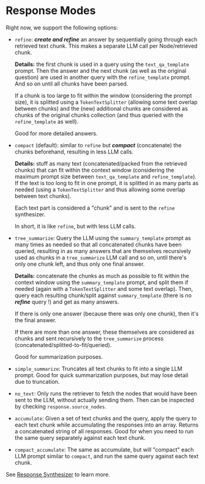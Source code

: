 # Response Modes

Right now, we support the following options:

- `refine`: ***create and refine*** an answer by sequentially going through each retrieved text chunk.
    This makes a separate LLM call per Node/retrieved chunk.

    **Details:** the first chunk is used in a query using the
    `text_qa_template` prompt. Then the answer and the next chunk (as well as the original question) are used
    in another query with the `refine_template` prompt. And so on until all chunks have been parsed.

    If a chunk is too large to fit within the window (considering the prompt size), it is splitted using a `TokenTextSplitter`
    (allowing some text overlap between chunks) and the (new) additional chunks are considered as chunks
    of the original chunks collection (and thus queried with the `refine_template` as well).

    Good for more detailed answers.
- `compact` (default): similar to `refine` but ***compact*** (concatenate) the chunks beforehand, resulting in less LLM calls.

    **Details:** stuff as many text (concatenated/packed from the retrieved chunks) that can fit within the context window
    (considering the maximum prompt size between `text_qa_template` and `refine_template`).
    If the text is too long to fit in one prompt, it is splitted in as many parts as needed
    (using a `TokenTextSplitter` and thus allowing some overlap between text chunks).

    Each text part is considered a "chunk" and is sent to the `refine` synthesizer.

    In short, it is like `refine`, but with less LLM calls.
- `tree_summarize`: Query the LLM using the `summary_template` prompt as many times as needed so that all concatenated chunks
   have been queried, resulting in as many answers that are themselves recursively used as chunks in a `tree_summarize` LLM call
   and so on, until there's only one chunk left, and thus only one final answer.

   **Details:** concatenate the chunks as much as possible to fit within the context window using the `summary_template` prompt,
   and split them if needed (again with a `TokenTextSplitter` and some text overlap). Then, query each resulting chunk/split against
   `summary_template` (there is no ***refine*** query !) and get as many answers.

   If there is only one answer (because there was only one chunk), then it's the final answer.

   If there are more than one answer, these themselves are considered as chunks and sent recursively
   to the `tree_summarize` process (concatenated/splitted-to-fit/queried).

   Good for summarization purposes.
- `simple_summarize`: Truncates all text chunks to fit into a single LLM prompt. Good for quick
    summarization purposes, but may lose detail due to truncation.
- `no_text`: Only runs the retriever to fetch the nodes that would have been sent to the LLM,
    without actually sending them. Then can be inspected by checking `response.source_nodes`.
- `accumulate`: Given a set of text chunks and the query, apply the query to each text
    chunk while accumulating the responses into an array. Returns a concatenated string of all
    responses. Good for when you need to run the same query separately against each text
    chunk.
- `compact_accumulate`: The same as accumulate, but will "compact" each LLM prompt similar to
    `compact`, and run the same query against each text chunk.

See [Response Synthesizer](/core_modules/query_modules/response_synthesizers/root.md) to learn more.
